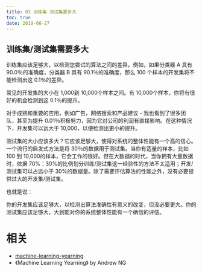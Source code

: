 ```yaml
---
title: 03 训练集 测试集要多大
toc: true
date: 2019-08-27
---
```




## 训练集/测试集需要多大


​训练集应该足够大，以检测您尝试的算法之间的差异。例如，如果分类器 A 具有 90.0％的准确度，分类器 B 具有 90.1％的准确度，那么 100 个样本的开发集将不能检测出这 0.1％的差异。

常见的开发集的大小在 1,000到 10,000个样本之间。有 10,000个样本，你将有很好的机会检测到这 0.1％的提升。

对于成熟和重要的应用，例如广告，网络搜索和产品建议 - 我也看到了很多团队，甚至为提升 0.01％积极努力，因为它对公司的利润有直接影响。在这种情况下，开发集可以远大于 10,000，以便检测出更小的提升。
​

测试集的大小应该多大？它应该足够大，使得对系统的整体性能有一个高的信心。一个流行的启发式方法是将 30％的数据用于测试集。当你有适量的样本，比如 100 到 10,000的样本，它会工作的很好。但在大数据的时代，当你拥有大量数据时，依据 70%：30%的比例划分训练/测试集这一经验性的方法不太适用；开发/测试集可以占远小于 30%的数据量。除了需要评估算法的性能之外，没有必要提供过大的开发集/测试集。

也就是说：

你的开发集应该足够大，以检测出算法准确性有意义的改变，但没必要更大。你的测试集应该足够大，大到能对你的系统整体性能有一个确信的评估。







# 相关

- [machine-learning-yearning](https://github.com/xiaqunfeng/machine-learning-yearning/)
- 《Machine Learning Yearning》 by Andrew NG
